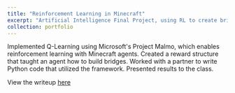 ```yaml
---
title: "Reinforcement Learning in Minecraft"
excerpt: "Artificial Intelligence Final Project, using RL to create bridges in Minecraft<br/><br/><img src='/images/minecraft.png'>"
collection: portfolio
---
```

Implemented Q-Learning using Microsoft's Project Malmo, which enables reinforcement learning with Minecraft agents. Created a reward structure that taught an agent how to build bridges. Worked with a partner to write Python code that utilized the framework. Presented results to the class.

View the writeup [here](http://www.github.com/zacharyyahn/zacharyyahn.github.io/files/Minecraft_RL.pdf)